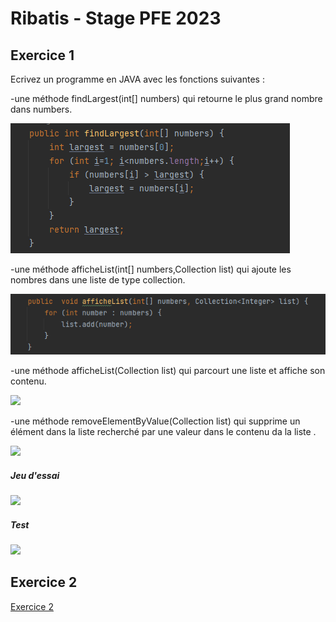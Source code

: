 <h1>Ribatis - Stage PFE 2023</h1>
<h2>Exercice 1</h2>
<p>Ecrivez un programme en JAVA avec les fonctions suivantes :</p>

<p>-une méthode findLargest(int[] numbers) qui retourne le plus grand nombre dans numbers.</p>
<img src="./images/findLargest.png">

<p>-une méthode afficheList(int[] numbers,Collection<?> list) qui ajoute les nombres dans une liste de type collection.</p>
<img src="./images/afficheList.png">
<p>-une méthode afficheList(Collection<?> list) qui parcourt une liste et affiche son contenu.</p>
<img src="./imags/afficheList1.png">
<p>-une méthode removeElementByValue(Collection<?> list) qui supprime un élément dans la liste recherché par une valeur dans le contenu da la liste .</p>
<img src="./imags/removeElementByValue.png">
<h5>Jeu d'essai</h5>
<img src="./imags/test.png">
<h5>Test</h5>
<img src="./imags/console.png">
<h2>Exercice 2</h2>
<a href="index.html">Exercice 2<a>
